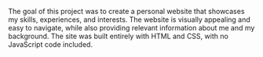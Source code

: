 The goal of this project was to create a personal website that showcases my skills, experiences, and interests. 
The website is visually appealing and easy to navigate, while also providing relevant information about me and my background. 
The site was built entirely with HTML and CSS, with no JavaScript code included.
